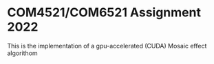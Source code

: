 # COM4521/COM6521 Assignment 2022

This is the implementation of a gpu-accelerated (CUDA) Mosaic effect algorithom

